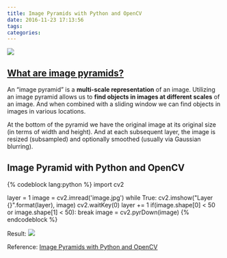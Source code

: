 ```yaml
---
title: Image Pyramids with Python and OpenCV
date: 2016-11-23 17:13:56
tags:
categories:
---
```

![](/images/Image-Pyramids-with-Python-and-OpenCV-f1.png)

<!-- more -->
## [What are image pyramids?](http://www.pyimagesearch.com/2015/03/16/image-pyramids-with-python-and-opencv/)
An “image pyramid” is a **multi-scale representation** of an image. Utilizing an image pyramid allows us to **find objects in images at different scales** of an image. And when combined with a sliding window we can find objects in images in various locations.

At the bottom of the pyramid we have the original image at its original size (in terms of width and height). And at each subsequent layer, the image is resized (subsampled) and optionally smoothed (usually via Gaussian blurring).

## Image Pyramid with Python and OpenCV 
{% codeblock lang:python %}
import cv2

layer = 1
image = cv2.imread('image.jpg')
while True:
	cv2.imshow("Layer {}".format(layer), image)
	cv2.waitKey(0)
	layer += 1
	if(image.shape[0] < 50 or image.shape[1] < 50):
		break
	image = cv2.pyrDown(image)
{% endcodeblock %}

Result:
![](/images/Image-Pyramids-with-Python-and-OpenCV-f2.png)

Reference: [Image Pyramids with Python and OpenCV](http://www.pyimagesearch.com/2015/03/16/image-pyramids-with-python-and-opencv/)
